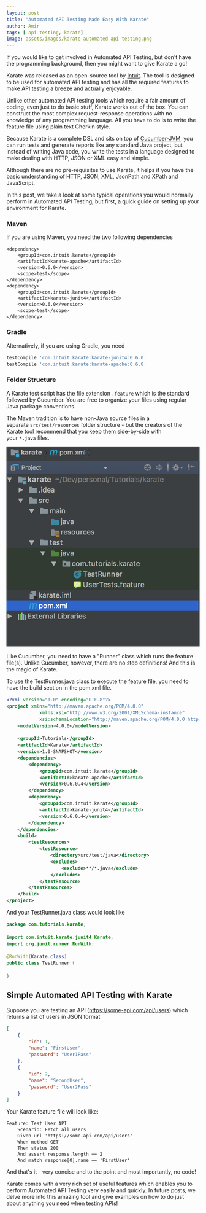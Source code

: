 ```yaml
---
layout: post
title: "Automated API Testing Made Easy With Karate"
author: Amir
tags: [ api testing, karate]
image: assets/images/karate-automated-api-testing.png
---
```


If you would like to get involved in Automated API Testing, but don't have the programming background, then you might want to give Karate a go!

Karate was released as an open-source tool by [Intuit](https://github.com/intuit/karate). The tool is designed to be used for automated API testing and has all the required features to make API testing a breeze and actually enjoyable.

Unlike other automated API testing tools which require a fair amount of coding, even just to do basic stuff, Karate works out of the box. You can construct the most complex request-response operations with no knowledge of any programming language. All you have to do is to write the feature file using plain text Gherkin style.

Because Karate is a complete DSL and sits on top of [Cucumber-JVM](https://github.com/cucumber/cucumber-jvm), you can run tests and generate reports like any standard Java project, but instead of writing Java code, you write the tests in a language designed to make dealing with HTTP, JSON or XML easy and simple.

Although there are no pre-requisites to use Karate, it helps if you have the basic understanding of HTTP, JSON, XML, JsonPath and XPath and JavaScript.

In this post, we take a look at some typical operations you would normally perform in Automated API Testing, but first, a quick guide on setting up your environment for Karate.

### Maven

If you are using Maven, you need the two following dependencies

```maven
<dependency>
    <groupId>com.intuit.karate</groupId>
    <artifactId>karate-apache</artifactId>
    <version>0.6.0</version>
    <scope>test</scope>
</dependency>
<dependency>
    <groupId>com.intuit.karate</groupId>
    <artifactId>karate-junit4</artifactId>
    <version>0.6.0</version>
    <scope>test</scope>
</dependency>
```

### Gradle

Alternatively, if you are using Gradle, you need

```gradle
testCompile 'com.intuit.karate:karate-junit4:0.6.0'
testCompile 'com.intuit.karate:karate-apache:0.6.0'
```
### Folder Structure

A Karate test script has the file extension `.feature` which is the standard followed by Cucumber. You are free to organize your files using regular Java package conventions.

The Maven tradition is to have non-Java source files in a separate `src/test/resources` folder structure - but the creators of the Karate tool recommend that you keep them side-by-side with your `*.java` files.

[![Karate Api Testing Tool - folder structure](/assets/images/karate-api-testing.png)](/assets/images/karate-api-testing.png)

Like Cucumber, you need to have a "Runner" class which runs the feature file(s). Unlike Cucumber, however, there are no step definitions! And this is the magic of Karate.

To use the TestRunner.java class to execute the feature file, you need to have the build section in the pom.xml file.

```xml
<?xml version="1.0" encoding="UTF-8"?>
<project xmlns="http://maven.apache.org/POM/4.0.0"
            xmlns:xsi="http://www.w3.org/2001/XMLSchema-instance"
            xsi:schemaLocation="http://maven.apache.org/POM/4.0.0 http://maven.apache.org/xsd/maven-4.0.0.xsd">
    <modelVersion>4.0.0</modelVersion>

    <groupId>Tutorials</groupId>
    <artifactId>Karate</artifactId>
    <version>1.0-SNAPSHOT</version>
    <dependencies>
        <dependency>
            <groupId>com.intuit.karate</groupId>
            <artifactId>karate-apache</artifactId>
            <version>0.6.0.4</version>
        </dependency>
        <dependency>
            <groupId>com.intuit.karate</groupId>
            <artifactId>karate-junit4</artifactId>
            <version>0.6.0.4</version>
        </dependency>
    </dependencies>
    <build>
        <testResources>
            <testResource>
                <directory>src/test/java</directory>
                <excludes>
                    <exclude>**/*.java</exclude>
                </excludes>
            </testResource>
        </testResources>
    </build>
</project>
```

And your TestRunner.java class would look like

```java
package com.tutorials.karate;

import com.intuit.karate.junit4.Karate;
import org.junit.runner.RunWith;

@RunWith(Karate.class)
public class TestRunner {

}
```

## Simple Automated API Testing with Karate

Suppose you are testing an API (https://some-api.com/api/users) which returns a list of users in JSON format

```json
[
    {
        "id": 1,
        "name": "FirstUser",
        "password": "User1Pass"
    },
    {
        "id": 2,
        "name": "SecondUser",
        "password": "User2Pass"
    }
]
```

Your Karate feature file will look like:

```gherkin
Feature: Test User API
    Scenario: Fetch all users
    Given url 'https://some-api.com/api/users'
    When method GET
    Then status 200
    And assert response.length == 2
    And match response[0].name == 'FirstUser'
```

And that's it - very concise and to the point and most importantly, no code!

Karate comes with a very rich set of useful features which enables you to perform Automated API Testing very easily and quickly. In future posts, we delve more into this amazing tool and give examples on how to do just about anything you need when testing APIs!